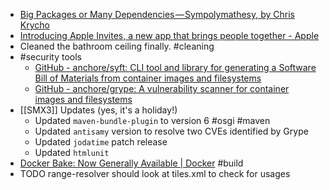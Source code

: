 - [Big Packages or Many Dependencies — Sympolymathesy, by Chris Krycho](https://v5.chriskrycho.com/notes/big-packages-or-many-dependencies/)
- [Introducing Apple Invites, a new app that brings people together - Apple](https://www.apple.com/newsroom/2025/02/introducing-apple-invites-a-new-app-that-brings-people-together/)
- Cleaned the bathroom ceiling finally. #cleaning
- #security tools
	- [GitHub - anchore/syft: CLI tool and library for generating a Software Bill of Materials from container images and filesystems](https://github.com/anchore/syft)
	- [GitHub - anchore/grype: A vulnerability scanner for container images and filesystems](https://github.com/anchore/grype)
- [[SMX3]] Updates (yes, it's a holiday!)
	- Updated `maven-bundle-plugin` to version 6 #osgi #maven
	- Updated `antisamy` version to resolve two CVEs identified by Grype
	- Updated `jodatime` patch release
	- Updated `htmlunit`
- [Docker Bake: Now Generally Available | Docker](https://www.docker.com/blog/ga-launch-docker-bake/) #build
- TODO range-resolver should look at tiles.xml to check for usages